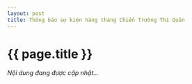```yaml
---
layout: post
title: Thông báo sự kiện hàng tháng Chiến Trường Thí Quân
---
```


{{ page.title }}
================

<i>Nội dung đang được cập nhật...</i>
